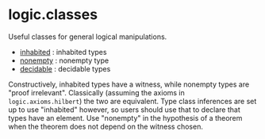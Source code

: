 logic.classes
=============

Useful classes for general logical manipulations.

* [inhabited](inhabited.lean) : inhabited types
* [nonempty](nonempty.lean) : nonempty type
* [decidable](decidable.lean) : decidable types

Constructively, inhabited types have a witness, while nonempty types
are "proof irrelevant". Classically (assuming the axioms in
`logic.axioms.hilbert`) the two are equivalent. Type class inferences
are set up to use "inhabited" however, so users should use that to
declare that types have an element. Use "nonempty" in the hypothesis
of a theorem when the theorem does not depend on the witness chosen.